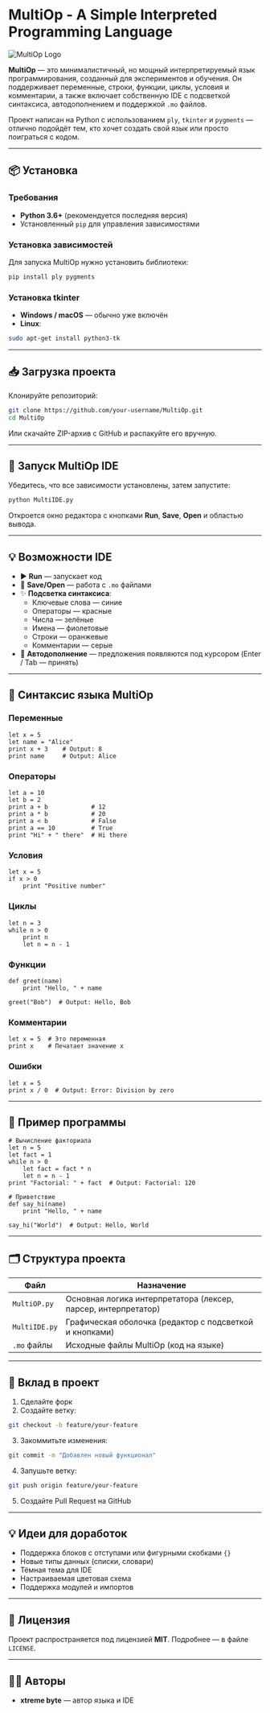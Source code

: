 # MultiOp - A Simple Interpreted Programming Language

![MultiOp Logo](https://via.placeholder.com/150) <!-- Замените на ваш логотип при необходимости -->

**MultiOp** — это минималистичный, но мощный интерпретируемый язык программирования, созданный для экспериментов и обучения. Он поддерживает переменные, строки, функции, циклы, условия и комментарии, а также включает собственную IDE с подсветкой синтаксиса, автодополнением и поддержкой `.mo` файлов.

Проект написан на Python с использованием `ply`, `tkinter` и `pygments` — отлично подойдёт тем, кто хочет создать свой язык или просто поиграться с кодом.

---

## 📦 Установка

### Требования

- **Python 3.6+** (рекомендуется последняя версия)
- Установленный `pip` для управления зависимостями

### Установка зависимостей

Для запуска MultiOp нужно установить библиотеки:

```bash
pip install ply pygments
```

### Установка tkinter

- **Windows / macOS** — обычно уже включён  
- **Linux**:

```bash
sudo apt-get install python3-tk
```

---

## 📥 Загрузка проекта

Клонируйте репозиторий:

```bash
git clone https://github.com/your-username/MultiOp.git
cd MultiOp
```

Или скачайте ZIP-архив с GitHub и распакуйте его вручную.

---

## 🚀 Запуск MultiOp IDE

Убедитесь, что все зависимости установлены, затем запустите:

```bash
python MultiIDE.py
```

Откроется окно редактора с кнопками **Run**, **Save**, **Open** и областью вывода.

---

## 💡 Возможности IDE

- ▶️ **Run** — запускает код  
- 💾 **Save/Open** — работа с `.mo` файлами  
- ✨ **Подсветка синтаксиса**:
  - Ключевые слова — синие  
  - Операторы — красные  
  - Числа — зелёные  
  - Имена — фиолетовые  
  - Строки — оранжевые  
  - Комментарии — серые  
- 🔮 **Автодополнение** — предложения появляются под курсором (Enter / Tab — принять)

---

## 🧠 Синтаксис языка MultiOp

### Переменные

```mo
let x = 5
let name = "Alice"
print x + 3    # Output: 8
print name     # Output: Alice
```

### Операторы

```mo
let a = 10
let b = 2
print a + b            # 12
print a * b            # 20
print a < b            # False
print a == 10          # True
print "Hi" + " there"  # Hi there
```

### Условия

```mo
let x = 5
if x > 0
    print "Positive number"
```

### Циклы

```mo
let n = 3
while n > 0
    print n
    let n = n - 1
```

### Функции

```mo
def greet(name)
    print "Hello, " + name

greet("Bob")  # Output: Hello, Bob
```

### Комментарии

```mo
let x = 5  # Это переменная
print x    # Печатает значение x
```

### Ошибки

```mo
let x = 5
print x / 0  # Output: Error: Division by zero
```

---

## 📘 Пример программы

```mo
# Вычисление факториала
let n = 5
let fact = 1
while n > 0
    let fact = fact * n
    let n = n - 1
print "Factorial: " + fact  # Output: Factorial: 120

# Приветствие
def say_hi(name)
    print "Hello, " + name

say_hi("World")  # Output: Hello, World
```

---

## 🗂 Структура проекта

| Файл           | Назначение                                                    |
|----------------|---------------------------------------------------------------|
| `MultiOP.py`   | Основная логика интерпретатора (лексер, парсер, интерпретатор) |
| `MultiIDE.py`  | Графическая оболочка (редактор с подсветкой и кнопками)       |
| `.mo` файлы    | Исходные файлы MultiOp (код на языке)                         |

---

## 🤝 Вклад в проект

1. Сделайте форк  
2. Создайте ветку:

```bash
git checkout -b feature/your-feature
```

3. Закоммитьте изменения:

```bash
git commit -m "Добавлен новый функционал"
```

4. Запушьте ветку:

```bash
git push origin feature/your-feature
```

5. Создайте Pull Request на GitHub

---

## 💡 Идеи для доработок

- Поддержка блоков с отступами или фигурными скобками `{}`  
- Новые типы данных (списки, словари)  
- Тёмная тема для IDE  
- Настраиваемая цветовая схема  
- Поддержка модулей и импортов

---

## 📜 Лицензия

Проект распространяется под лицензией **MIT**. Подробнее — в файле `LICENSE`.

---

## 👨‍💻 Авторы

- **xtreme byte** — автор языка и IDE  
